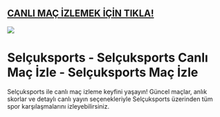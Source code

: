 ## <a href="[https://t.me/selcuksporgirisv2](https://t.me/selcuksportsgirisadresi)">CANLI MAÇ İZLEMEK İÇİN TIKLA!</a>

<a href="https://t.me/selcuksportsgirisadresi"><img src="https://i.ibb.co/qspp8ST/011478010375.webp"></a>

# Selçuksports - Selçuksports Canlı Maç İzle - Selçuksports Maç İzle

Selçuksports ile canlı maç izleme keyfini yaşayın! Güncel maçlar, anlık skorlar ve detaylı canlı yayın seçenekleriyle Selçuksports üzerinden tüm spor karşılaşmalarını izleyebilirsiniz.
